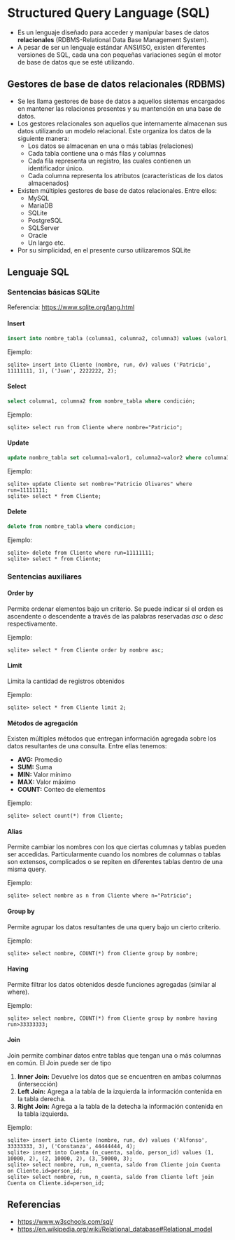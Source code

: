 # Structured Query Language (SQL)

- Es un lenguaje diseñado para acceder y manipular bases de datos **relacionales** (RDBMS-Relational Data Base Management System).
- A pesar de ser un lenguaje estándar ANSI/ISO, existen diferentes versiones de SQL, cada una con pequeñas variaciones según el motor de base de datos que se esté utilizando.

## Gestores de base de datos relacionales (RDBMS)

- Se les llama gestores de base de datos a aquellos sistemas encargados en mantener las relaciones presentes y su mantención en una base de datos.
- Los gestores relacionales son aquellos que internamente almacenan sus datos utilizando un modelo relacional. Este organiza los datos de la siguiente manera:
    - Los datos se almacenan en una o más tablas (relaciones)
    - Cada tabla contiene una o más filas y columnas
    - Cada fila representa un registro, las cuales contienen un identificador único.
    - Cada columna representa los atributos (características de los datos almacenados)
- Existen múltiples gestores de base de datos relacionales. Entre ellos:
    - MySQL
    - MariaDB
    - SQLite
    - PostgreSQL
    - SQLServer
    - Oracle
    - Un largo etc.
- Por su simplicidad, en el presente curso utilizaremos SQLite

## Lenguaje SQL

### Sentencias básicas SQLite

Referencia: https://www.sqlite.org/lang.html

#### **Insert**

```sql
insert into nombre_tabla (columna1, columna2, columna3) values (valor1, valor2, valor3);
```

Ejemplo: 

```console
sqlite> insert into Cliente (nombre, run, dv) values ('Patricio', 11111111, 1), ('Juan', 2222222, 2);
```

#### **Select**

```sql
select columna1, columna2 from nombre_tabla where condición;
```

Ejemplo:

```console
sqlite> select run from Cliente where nombre="Patricio";
```

#### **Update**

```sql
update nombre_tabla set columna1=valor1, columna2=valor2 where columna3=valor3;

```

Ejemplo: 

```console
sqlite> update Cliente set nombre="Patricio Olivares" where run=11111111;
sqlite> select * from Cliente;
```


#### **Delete**

```sql
delete from nombre_tabla where condicion;

```

Ejemplo: 

```console
sqlite> delete from Cliente where run=11111111;
sqlite> select * from Cliente;
```

### Sentencias auxiliares

#### **Order by**
Permite ordenar elementos bajo un criterio. Se puede indicar si el orden es ascendente o descendente a través de las palabras reservadas *asc* o *desc* respectivamente.

Ejemplo:

```console
sqlite> select * from Cliente order by nombre asc;
```

#### **Limit**
Limita la cantidad de registros obtenidos

Ejemplo:

```console
sqlite> select * from Cliente limit 2;
```

#### **Métodos de agregación**
Existen múltiples métodos que entregan información agregada sobre los datos resultantes de una consulta. Entre ellas tenemos:

- **AVG:** Promedio
- **SUM:** Suma
- **MIN:** Valor mínimo
- **MAX:** Valor máximo
- **COUNT:** Conteo de elementos

Ejemplo:

```console
sqlite> select count(*) from Cliente;
```

#### **Alias**
Permite cambiar los nombres con los que ciertas columnas y tablas pueden ser accedidas. Particularmente cuando los nombres de columnas o tablas son extensos, complicados o se repiten en diferentes tablas dentro de una misma query.

Ejemplo:

```console
sqlite> select nombre as n from Cliente where n="Patricio";
```

#### **Group by**
Permite agrupar los datos resultantes de una query bajo un cierto criterio.

Ejemplo:

```console
sqlite> select nombre, COUNT(*) from Cliente group by nombre;
```

#### **Having**
Permite filtrar los datos obtenidos desde funciones agregadas (similar al where).

Ejemplo:

```console
sqlite> select nombre, COUNT(*) from Cliente group by nombre having run>33333333;
```

#### **Join**

Join permite combinar datos entre tablas que tengan una o más columnas en común. El Join puede ser de tipo

1. **Inner Join:** Devuelve los datos que se encuentren en ambas columnas (intersección)
2. **Left Join:** Agrega a la tabla de la izquierda la información contenida en la tabla derecha.
3. **Right Join:** Agrega a la tabla de la detecha la información contenida en la tabla izquierda.

Ejemplo:

```console
sqlite> insert into Cliente (nombre, run, dv) values ('Alfonso', 33333333, 3), ('Constanza', 44444444, 4);
sqlite> insert into Cuenta (n_cuenta, saldo, person_id) values (1, 10000, 2), (2, 10000, 2), (3, 50000, 3);
sqlite> select nombre, run, n_cuenta, saldo from Cliente join Cuenta on Cliente.id=person_id;
sqlite> select nombre, run, n_cuenta, saldo from Cliente left join Cuenta on Cliente.id=person_id;

```

## Referencias

- https://www.w3schools.com/sql/
- https://en.wikipedia.org/wiki/Relational_database#Relational_model
